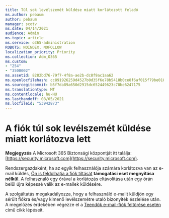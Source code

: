 ```yaml
---
title: Túl sok levélszemét küldése miatt korlátozott feladó
ms.author: pebaum
author: pebaum
manager: scotv
ms.date: 04/14/2021
audience: Admin
ms.topic: article
ms.service: o365-administration
ROBOTS: NOINDEX, NOFOLLOW
localization_priority: Priority
ms.collection: Adm_O365
ms.custom:
- "254"
- "3500002"
ms.assetid: 8282bd76-79f7-4f8a-ae2b-dc8f9ac1aa62
ms.openlocfilehash: cc891926259d4527b0d35f6e78b5418b0ce8f6af015f79be01866ffe088704c7
ms.sourcegitcommit: b5f7da89a650d2915dc652449623c78be6247175
ms.translationtype: MT
ms.contentlocale: hu-HU
ms.lasthandoff: 08/05/2021
ms.locfileid: "53942873"
---
```

# <a name="account-is-restricted-for-sending-too-much-spam"></a>A fiók túl sok levélszemét küldése miatt korlátozva lett

**Megjegyzés** A Microsoft 365 Biztonsági központját itt találja: [https://security.microsoft.com](https://security.microsoft.com).

Rendszergazdaként, ha az egyik felhasználója számára korlátozva van az e-mail küldés, [Ön is feldolhatja a fiók tiltását](https://security.microsoft.com/?hash=/restrictedusers) **támogatási eset megnyitása nélkül**. A felhasználó egy órával a korlátozás eltávolítása után egy órán belül újra képessé válik az e-mailek küldésére.

A szolgáltatás megakadályozza, hogy a felhasználó e-mailt küldjön egy sérült fiókra és/vagy kimenő levélszemétre utaló bizonyíték észlelése után. A megelőzés érdekében végezze el a [Teendők e-mail-fiók feltörése esetén](https://docs.microsoft.com/microsoft-365/security/office-365-security/responding-to-a-compromised-email-account) című cikk lépéseit.
